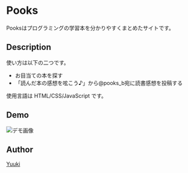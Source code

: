 Pooks
====

Pooksはプログラミングの学習本を分かりやすくまとめたサイトです。

## Description

使い方は以下の二つです。
- お目当ての本を探す
- 「読んだ本の感想を呟こう♪」から@pooks_b宛に読書感想を投稿する

使用言語は HTML/CSS/JavaScript です。

## Demo
![デモ画像](https://yuukitetsuya.github.io/Pooks/image/topimage.png "sample")

## Author

[Yuuki](https://github.com/YuukiTetsuya)

